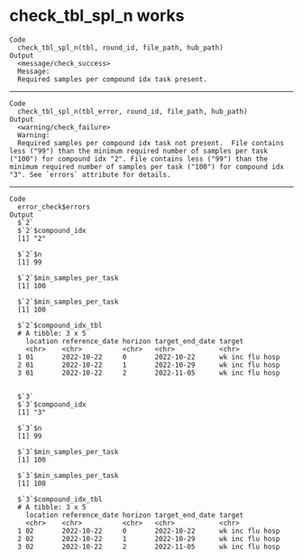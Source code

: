 # check_tbl_spl_n works

    Code
      check_tbl_spl_n(tbl, round_id, file_path, hub_path)
    Output
      <message/check_success>
      Message:
      Required samples per compound idx task present.

---

    Code
      check_tbl_spl_n(tbl_error, round_id, file_path, hub_path)
    Output
      <warning/check_failure>
      Warning:
      Required samples per compound idx task not present.  File contains less ("99") than the minimum required number of samples per task ("100") for compound idx "2". File contains less ("99") than the minimum required number of samples per task ("100") for compound idx "3". See `errors` attribute for details.

---

    Code
      error_check$errors
    Output
      $`2`
      $`2`$compound_idx
      [1] "2"
      
      $`2`$n
      [1] 99
      
      $`2`$min_samples_per_task
      [1] 100
      
      $`2`$min_samples_per_task
      [1] 100
      
      $`2`$compound_idx_tbl
      # A tibble: 3 x 5
        location reference_date horizon target_end_date target         
        <chr>    <chr>          <chr>   <chr>           <chr>          
      1 01       2022-10-22     0       2022-10-22      wk inc flu hosp
      2 01       2022-10-22     1       2022-10-29      wk inc flu hosp
      3 01       2022-10-22     2       2022-11-05      wk inc flu hosp
      
      
      $`3`
      $`3`$compound_idx
      [1] "3"
      
      $`3`$n
      [1] 99
      
      $`3`$min_samples_per_task
      [1] 100
      
      $`3`$min_samples_per_task
      [1] 100
      
      $`3`$compound_idx_tbl
      # A tibble: 3 x 5
        location reference_date horizon target_end_date target         
        <chr>    <chr>          <chr>   <chr>           <chr>          
      1 02       2022-10-22     0       2022-10-22      wk inc flu hosp
      2 02       2022-10-22     1       2022-10-29      wk inc flu hosp
      3 02       2022-10-22     2       2022-11-05      wk inc flu hosp
      
      

